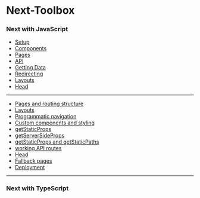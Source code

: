 # Next-Toolbox

### Next with JavaScript

- [Setup]()
- [Components]()
- [Pages]()
- [API]()
- [Getting Data]()
- [Redirecting]()
- [Layouts]()
- [Head]()

---

- [Pages and routing structure]()
- [Layouts]()
- [Programmatic navigation]()
- [Custom components and styling]()
- [getStaticProps]()
- [getServerSideProps]()
- [getStaticProps and getStaticPaths]()
- [working API routes]()
- [Head]()
- [Fallback pages]()
- [Deployment]()

---

### Next with TypeScript
